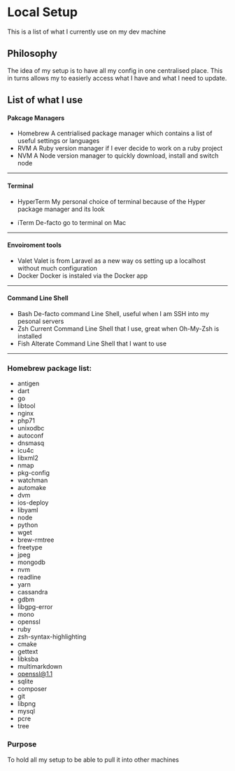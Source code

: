 # Local Setup

This is a list of what I currently use on my dev machine

## Philosophy

The idea of my setup is to have all my config in one centralised place. This in turns allows my to easierly access what I have and what I need to update.

## List of what I use

#### Pakcage Managers

* Homebrew
    A centrialised package manager which contains a list of useful settings or languages
* RVM
    A Ruby version manager if I ever decide to work on a ruby project
* NVM
    A Node version manager to quickly download, install and switch node

<hr/>

#### Terminal

* HyperTerm
    My personal choice of terminal because of the Hyper package manager and its look

* iTerm
    De-facto go to terminal on Mac

<hr/>

#### Envoiroment tools

* Valet
    Valet is from Laravel as a new way os setting up a localhost without much configuration
* Docker
    Docker is instaled via the Docker app

<hr/>

#### Command Line Shell

* Bash
    De-facto command Line Shell, useful when I am SSH into my pesonal servers
* Zsh
    Current Command Line Shell that I use, great when Oh-My-Zsh is installed
* Fish
    Alterate Command Line Shell that I want to use

<hr/>

### Homebrew package list:

* antigen			
* dart			
* go			
* libtool			
* nginx			
* php71			
* unixodbc
* autoconf		
* dnsmasq			
* icu4c			
* libxml2			
* nmap			
* pkg-config		
* watchman
* automake		
* dvm			
* ios-deploy		
* libyaml			
* node			
* python			
* wget
* brew-rmtree		
* freetype		
* jpeg			
* mongodb			
* nvm			
* readline		
* yarn
* cassandra		
* gdbm			
* libgpg-error		
* mono			
* openssl			
* ruby			
* zsh-syntax-highlighting
* cmake			
* gettext			
* libksba			
* multimarkdown		
* openssl@1.1		
* sqlite
* composer		
* git			
* libpng			
* mysql			
* pcre			
* tree

### Purpose

To hold all my setup to be able to pull it into other machines